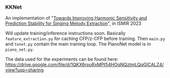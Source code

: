 ### KKNet

An implementation of "[Towards Improving Harmonic Sensitivity and Prediction Stability for Singing Melody Extraction](https://arxiv.org/abs/2308.02723)", in ISMIR 2023

Will update training/inference instructions soon. Basically ``feature_extraction.py`` for caching CFP/z-CFP before training. Then ``main.py`` and ``tonet.py`` contain the main training loop. The PianoNet model is in ``piano_net.py``.

The data used for the experiments can be found here: https://drive.google.com/file/d/1QKX6rpuRxMPt54HOqNQztmLQqGlCALZ4/view?usp=sharing

